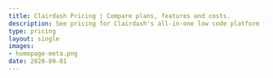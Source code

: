 ```yaml
---
title: Clairdash Pricing | Compare plans, features and costs.
description: See pricing for Clairdash's all-in-one low code platform for building internal tools and automating business processes.
type: pricing
layout: single
images:
- homepage-meta.png
date: 2020-09-01
---
```

